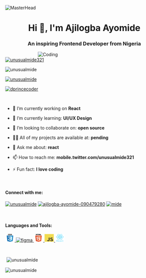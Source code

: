 ![MasterHead](https://camo.githubusercontent.com/ba9f3bd30647e352a3f5e1e45eb45c6ec7bad6155cd16aaedf4a426738da0ca5/68747470733a2f2f696e646f616e616c79746963612e636f6d2f7374617469632f696d616765732f62616e6e6572722e676966)

<h1 align="center">Hi 👋, I'm Ajilogba Ayomide</h1>

<h3 align="center">An inspiring Frontend Developer from Nigeria</h3>

<img align="right" alt="Coding" width="400" src="https://goofy-goldstine-0f8bb1.netlify.app/img/web.gif">

<p align="left"> <a href="https://twitter.com/unusualmide321" target="blank"><img src="https://img.shields.io/twitter/follow/unusualmide321?logo=twitter&style=for-the-badge" alt="unusualmide321" /></a> </p>

<p align="left"> <img src="https://komarev.com/ghpvc/?username=unusualmide&label=Profile%20views&color=0e75b6&style=flat" alt="unusualmide" /> </p>

<p align="left"> <a href="https://github.com/ryo-ma/github-profile-trophy"><img src="https://github-profile-trophy.vercel.app/?username=unusualmide" alt="unusualmide" /></a> </p>

<p align="left"> <a href="https://twitter.com/unusualmide321" target="blank"><img src="https://img.shields.io/twitter/follow/unusualmide321?logo=twitter&style=for-the-badge" alt="dprincecoder" /></a> </p>

<br/>

- 🔭 I’m currently working on **React**

- 🌱 I’m currently learning: **UI/UX Design**

- 👯 I’m looking to collaborate on: **open source**

- 👨‍💻 All of my projects are available at: **pending**

- 💬 Ask me about: **react**

- 📫 How to reach me: **mobile.twitter.com/unusualmide321**

- ⚡ Fun fact: **I love coding**

<br/>

<h4 align="left">Connect with me:</h4>

<p align="left">
<a href="https://twitter.com/unusualmide321" target="blank"><img align="center" src="https://raw.githubusercontent.com/rahuldkjain/github-profile-readme-generator/master/src/images/icons/Social/twitter.svg" alt="unusualmide" height="30" width="40" /></a>
<a href="https://linkedin.com/in/ajilogba-ayomide-090479280" target="blank"><img align="center" src="https://raw.githubusercontent.com/rahuldkjain/github-profile-readme-generator/master/src/images/icons/Social/linked-in-alt.svg" alt="ajilogba-ayomide-090479280" height="25" width="30" /></a>
<a href="https://instagram.com/this.mide" target="blank"><img align="center" src="https://raw.githubusercontent.com/rahuldkjain/github-profile-readme-generator/master/src/images/icons/Social/instagram.svg" alt="mide" height="25" width="30" /></a>
</p>

<br/>

<h4 align="left">Languages and Tools:</h4>
<p align="left"> <a href="https://www.w3schools.com/css/" target="_blank" rel="noreferrer"> <img src="https://raw.githubusercontent.com/devicons/devicon/master/icons/css3/css3-original-wordmark.svg" alt="css3" width="30" height="25"/> </a> <a href="https://www.figma.com/" target="_blank" rel="noreferrer"> <img src="https://www.vectorlogo.zone/logos/figma/figma-icon.svg" alt="figma" width="30" height="25"/> </a> <a href="https://www.w3.org/html/" target="_blank" rel="noreferrer"> <img src="https://raw.githubusercontent.com/devicons/devicon/master/icons/html5/html5-original-wordmark.svg" alt="html5" width="30" height="25"/> </a> <a href="https://developer.mozilla.org/en-US/docs/Web/JavaScript" target="_blank" rel="noreferrer"> <img src="https://raw.githubusercontent.com/devicons/devicon/master/icons/javascript/javascript-original.svg" alt="javascript" width="30" height="25"/> </a> <a href="https://reactjs.org/" target="_blank" rel="noreferrer"> <img src="https://raw.githubusercontent.com/devicons/devicon/master/icons/react/react-original-wordmark.svg" alt="react" width="30" height="25"/> </a> <a href ="https://tailwindcss.com/" target="_blank" rel="noreferrer"></a></p>

<br />

<p>&nbsp;<img align="center" src="https://github-readme-stats.vercel.app/api?username=unusualmide&show_icons=true&locale=en" alt="unusualmide" /></p>

<p><img align="center" src="https://github-readme-streak-stats.herokuapp.com/?user=unusualmide&" alt="unusualmide" /></p>
